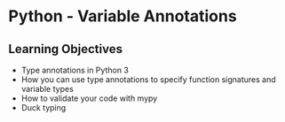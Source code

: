 # Python - Variable Annotations

## Learning Objectives
* Type annotations in Python 3
* How you can use type annotations to specify function signatures and variable types
* How to validate your code with mypy
* Duck typing

